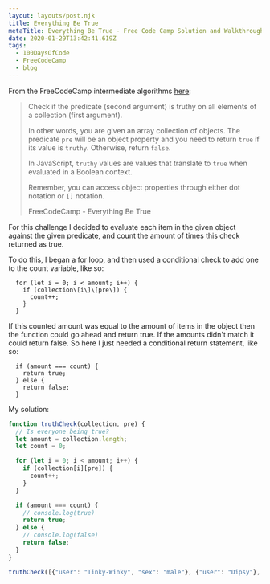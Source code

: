 ```yaml
---
layout: layouts/post.njk
title: Everything Be True
metaTitle: Everything Be True - Free Code Camp Solution and Walkthrough
date: 2020-01-29T13:42:41.619Z
tags:
  - 100DaysOfCode
  - FreeCodeCamp
  - blog
---
```

From the FreeCodeCamp intermediate algorithms [here](https://www.freecodecamp.org/learn/javascript-algorithms-and-data-structures/intermediate-algorithm-scripting/everything-be-true):

> Check if the predicate (second argument) is truthy on all elements of a collection (first argument).
> 
> In other words, you are given an array collection of objects. The predicate `pre` will be an object property and you need to return `true` if its value is `truthy`. Otherwise, return `false`.
> 
> In JavaScript, `truthy` values are values that translate to `true` when evaluated in a Boolean context.
> 
> Remember, you can access object properties through either dot notation or `[]` notation.
> 
> FreeCodeCamp - Everything Be True

For this challenge I decided to evaluate each item in the given object against the given predicate, and count the amount of times this check returned as true.

To do this, I began a for loop, and then used a conditional check to add one to the count variable, like so:
```
  for (let i = 0; i < amount; i++) {
    if (collection\[i\]\[pre\]) {
      count++;
    }
  }
```

If this counted amount was equal to the amount of items in the object then the function could go ahead and return true. If the amounts didn't match it could return false. So here I just needed a conditional return statement, like so:

```
  if (amount === count) {
    return true;
  } else {
    return false;
  }
```

My solution:

```javascript
function truthCheck(collection, pre) {
  // Is everyone being true?
  let amount = collection.length;
  let count = 0;

  for (let i = 0; i < amount; i++) {
    if (collection[i][pre]) {
      count++;
    }
  }

  if (amount === count) {
    // console.log(true)
    return true;
  } else {
    // console.log(false)
    return false;
  }
}

truthCheck([{"user": "Tinky-Winky", "sex": "male"}, {"user": "Dipsy"}, {"user": "Laa-Laa", "sex": "female"}, {"user": "Po", "sex": "female"}], "sex");
```